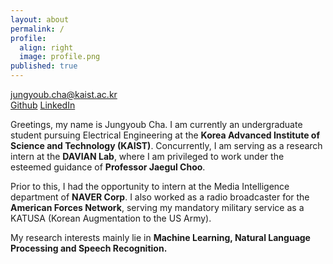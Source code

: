 ```yaml
---
layout: about
permalink: /
profile:
  align: right
  image: profile.png
published: true
---
```

[jungyoub.cha@kaist.ac.kr](mailto:jungyoub.cha@kaist.ac.kr)<br>
[Github](https://github.com/sunnyc98)  [LinkedIn](https://www.linkedin.com/in/jungyoub-cha-25303a258/)

Greetings, my name is Jungyoub Cha. I am currently an undergraduate student pursuing Electrical Engineering at the **Korea Advanced Institute of Science and Technology (KAIST)**. Concurrently, I am serving as a research intern at the **DAVIAN Lab**, where I am privileged to work under the esteemed guidance of **Professor Jaegul Choo**.

Prior to this, I had the opportunity to intern at the Media Intelligence department of **NAVER Corp**. I also worked as a radio broadcaster for the **American Forces Network**, serving my mandatory military service as a KATUSA (Korean Augmentation to the US Army).

My research interests mainly lie in **Machine Learning, Natural Language Processing and Speech Recognition.**
